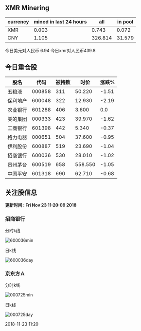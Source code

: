 ## XMR Minering

|currency|mined in last 24 hours|all|in pool|
|---|---|---|---|
|XMR|0.003|0.743|0.072|
|CNY|1.105|326.814|31.579|

今日美元对人民币 6.94	今日xmr对人民币439.8


## 今日重仓股 

|股名|代码|被持数|时价|涨跌%|
|---|---|---|---|---|
|五粮液|000858|311|50.220|-1.51|
|保利地产|600048|322|12.930|-2.19|
|农业银行|601288|406|3.600|0.0|
|美的集团|000333|423|39.970|-1.62|
|工商银行|601398|442|5.340|-0.37|
|格力电器|000651|504|37.600|-0.95|
|伊利股份|600887|519|23.690|-1.04|
|招商银行|600036|530|28.010|-1.02|
|贵州茅台|600519|658|558.550|-1.05|
|中国平安|601318|690|62.710|-0.68|

## 关注股信息
**更新时间 : Fri Nov 23 11:20:09 2018**
### 招商银行 
分时k线

![600036min](http://image.sinajs.cn/newchart/min/n/sh600036.gif)

日k线

![600036day](http://image.sinajs.cn/newchart/daily/n/sh600036.gif)

### 京东方Ａ 
分时k线

![000725min](http://image.sinajs.cn/newchart/min/n/sz000725.gif)

日k线

![000725day](http://image.sinajs.cn/newchart/daily/n/sz000725.gif)

2018-11-23 11:20